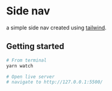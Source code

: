 # Side nav

a simple side nav created using [tailwind](https://tailwindcss.com/).

## Getting started

```sh
# From terminal
yarn watch

# Open live server
# navigate to http://127.0.0.1:5500/
```

